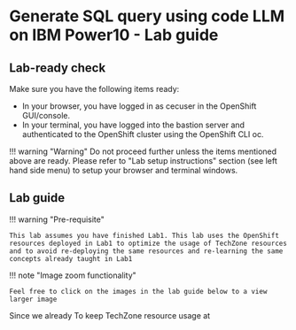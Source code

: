 # Generate SQL query using code LLM on IBM Power10 - Lab guide

## Lab-ready check
Make sure you have the following items ready:
  - In your browser, you have logged in as cecuser in the OpenShift GUI/console.
  - In your terminal, you have logged into the bastion server and authenticated to the OpenShift cluster using the OpenShift CLI oc.

!!! warning "Warning"
    Do not proceed further unless the items mentioned above are ready. Please refer to "Lab setup instructions" section (see left hand side menu) to setup your browser and terminal windows.

## Lab guide

!!! warning "Pre-requisite"
    
    This lab assumes you have finished Lab1. This lab uses the OpenShift resources deployed in Lab1 to optimize the usage of TechZone resources and to avoid re-deploying the same resources and re-learning the same concepts already taught in Lab1
    
!!! note "Image zoom functionality"

    Feel free to click on the images in the lab guide below to a view larger image

Since we already To keep TechZone resource usage at 
